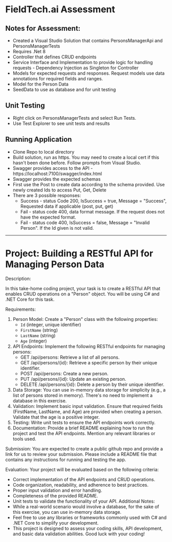 # FieldTech.ai Assessment

## Notes for Assessment:

- Created a Visual Studio Solution that contains PersonsManagerApi and PersonsManagerTests
- Requires .Net 8 
- Controller that defines CRUD endpoints
- Service Interface and Implementation to provide logic for handling requests - Dependency Injection as Singleton for Controller
- Models for expected requests and responses. Request models use data annotations for required fields and ranges.
- Model for the Person Data
- SeedData to use as database and for unit testing

## Unit Testing
- Right click on PersonsManagerTests and select Run Tests.
- Use Test Explorer to see unit tests and results

## Running Application
- Clone Repo to local directory
- Build solution, run as https. You may need to create a local cert if this hasn't been done before. Follow prompts from Visual Studio.
- Swagger provides access to the API - https://localhost:7100/swagger/index.html 
- Swagger provides the expected schemas
- First use the Post to create data according to the schema provided. Use newly created Ids to access Put, Get, Delete
- There are 3 possible responses:
  * Success - status Code 200, IsSuccess = true, Message = "Success", Requested data if applicable (post, put, get)
  * Fail - status code 400, data format message. If the request does not have the expected format.
  * Fail - status code 400, IsSuccess = false, Message = "Invalid Person". If the Id given is not valid.
 
 ------------------------------------------------------------------------------------------------------------------------   
  
# Project: Building a RESTful API for Managing Person Data

Description:

In this take-home coding project, your task is to create a RESTful API that enables CRUD operations on a "Person" object. You will be using C# and .NET Core for this task.

Requirements:
1. Person Model: Create a "Person" class with the following properties:
   - `Id` (integer, unique identifier)
   - `FirstName` (string)
   - `LastName` (string)
   - `Age` (integer)
2. API Endpoints: Implement the following RESTful endpoints for managing persons:
   - GET /api/persons: Retrieve a list of all persons.
   - GET /api/persons/{id}: Retrieve a specific person by their unique identifier.
   - POST /api/persons: Create a new person.
   - PUT /api/persons/{id}: Update an existing person.
   - DELETE /api/persons/{id}: Delete a person by their unique identifier.
3. Data Storage: You can use in-memory data storage for simplicity (e.g., a list of persons stored in memory). There's no need to implement a database in this exercise.
4. Validation: Implement basic input validation. Ensure that required fields (FirstName, LastName, and Age) are provided when creating a person. Validate that the age is a positive integer.
5. Testing: Write unit tests to ensure the API endpoints work correctly.
6. Documentation: Provide a brief README explaining how to run the project and test the API endpoints. Mention any relevant libraries or tools used.

Submission:
You are expected to create a public github repo and provide a link for us to review your submission. Please include a README file that contains any instructions for running and testing the app. 

Evaluation:
Your project will be evaluated based on the following criteria:
- Correct implementation of the API endpoints and CRUD operations.
- Code organization, readability, and adherence to best practices.
- Proper input validation and error handling.
- Completeness of the provided README.
- Unit tests to validate the functionality of your API.
Additional Notes:
- While a real-world scenario would involve a database, for the sake of this exercise, you can use in-memory data storage.
- Feel free to use any libraries or frameworks commonly used with C# and .NET Core to simplify your development.
- This project is designed to assess your coding skills, API development, and basic data validation abilities.
Good luck with your coding!
